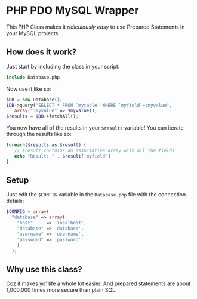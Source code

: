 PHP PDO MySQL Wrapper
=====================

This PHP Class makes it *ridiculously easy* to use Prepared Statements in your MySQL projects.

## How does it work?

Just start by including the class in your script:

```php
include Database.php
```
Now use it like so:

```php
$DB = new Database();
$DB->query("SELECT * FROM `mytable` WHERE `myfield`=:myvalue",
   array(":myvalue" => $myvalue));
$results = $DB->fetchAll();
```

You now have all of the results in your `$results` variable! You can iterate through the results like so:

```php
foreach($results as $result) {
   // $result contains an associative array with all the fields
   echo "Result: " . $result['myfield']
}
```

## Setup

Just edit the `$CONFIG` variable in the `Database.php` file with the
connection details:

```php
$CONFIG = array(
  "database" => array(
    "host"     => 'localhost',
    "database" => 'database',
    "username" => 'username',
    "password" => 'password'
    )
  );
```

## Why use this class?

Coz it makes yo' life a whole lot easier. And prepared statements are about 1,000,000 times more secure than plain SQL.
